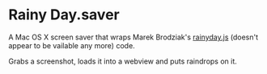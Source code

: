 # Rainy Day.saver

A Mac OS X screen saver that wraps Marek Brodziak's [rainyday.js][rainyday] (doesn't appear to be vailable any more)
code.

  [rainyday]: https://github.com/maroslaw/rainyday.js

Grabs a screenshot, loads it into a webview and puts raindrops on it.
